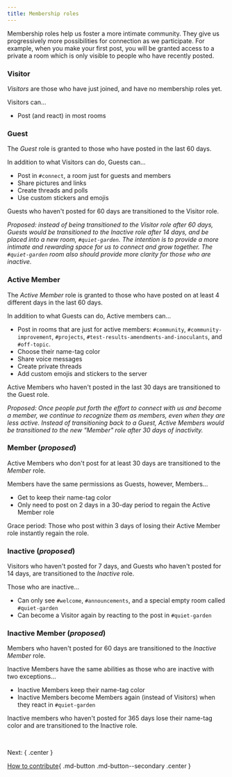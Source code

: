 ```yaml
---
title: Membership roles
---
```


Membership roles help us foster a more intimate community. They give us progressively more possibilities for connection as we participate. For example, when you make your first post, you will be granted access to a private a room which is only visible to people who have recently posted.

### Visitor

_Visitors_ are those who have just joined, and have no membership roles yet.

Visitors can...

- Post (and react) in most rooms

### Guest

The _Guest_ role is granted to those who have posted in the last 60 days.

In addition to what Visitors can do, Guests can...

- Post in `#connect`, a room just for guests and members
- Share pictures and links
- Create threads and polls
- Use custom stickers and emojis

Guests who haven't posted for 60 days are transitioned to the Visitor role.

_Proposed: instead of being transitioned to the Visitor role after 60 days, Guests would be transitioned to the Inactive role after 14 days, and be placed into a new room, `#quiet-garden`. The intention is to provide a more intimate and rewarding space for us to connect and grow together. The `#quiet-garden` room also should provide more clarity for those who are inactive._ 

### Active Member

The _Active Member_ role is granted to those who have posted on at least 4 different days in the last 60 days.

In addition to what Guests can do, Active members can...

- Post in rooms that are just for active members: `#community`, `#community-improvement`,  `#projects`, `#test-results-amendments-and-inoculants`, and `#off-topic`.
- Choose their name-tag color
- Share voice messages
- Create private threads
- Add custom emojis and stickers to the server

Active Members who haven't posted in the last 30 days are transitioned to the Guest role.

_Proposed: Once people put forth the effort to connect with us and become a member, we continue to recognize them as members, even when they are less active. Instead of transitioning back to a Guest, Active Members would be transitioned to the new "Member" role after 30 days of inactivity._

### Member (_proposed_)

Active Members who don't post for at least 30 days are transitioned to the _Member_ role.

Members have the same permissions as Guests, however, Members...

- Get to keep their name-tag color
- Only need to post on 2 days in a 30-day period to regain the Active Member role

Grace period: Those who post within 3 days of losing their Active Member role instantly regain the role.

### Inactive (_proposed_)

Visitors who haven't posted for 7 days, and Guests who haven't posted for 14 days, are transitioned to the _Inactive_ role.

Those who are inactive...

- Can only see `#welcome`, `#announcements`, and a special empty room called `#quiet-garden`
- Can become a Visitor again by reacting to the post in `#quiet-garden`

### Inactive Member (_proposed_)

Members who haven't posted for 60 days are transitioned to the _Inactive Member_ role.

Inactive Members have the same abilities as those who are inactive with two exceptions...

- Inactive Members keep their name-tag color
- Inactive Members become Members again (instead of Visitors) when they react in `#quiet-garden`

Inactive members who haven't posted for 365 days lose their name-tag color and are transitioned to the Inactive role.

&nbsp;

Next:
{ .center }

[How to contribute](contribute.md){ .md-button .md-button--secondary .center }